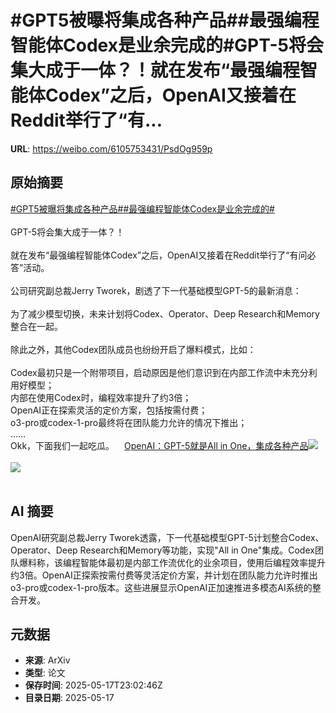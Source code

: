 # #GPT5被曝将集成各种产品##最强编程智能体Codex是业余完成的#GPT-5将会集大成于一体？！就在发布“最强编程智能体Codex”之后，OpenAI又接着在Reddit举行了“有...

**URL**: https://weibo.com/6105753431/PsdOg959p

## 原始摘要

<a href="https://m.weibo.cn/search?containerid=231522type%3D1%26t%3D10%26q%3D%23GPT5%E8%A2%AB%E6%9B%9D%E5%B0%86%E9%9B%86%E6%88%90%E5%90%84%E7%A7%8D%E4%BA%A7%E5%93%81%23&amp;extparam=%23GPT5%E8%A2%AB%E6%9B%9D%E5%B0%86%E9%9B%86%E6%88%90%E5%90%84%E7%A7%8D%E4%BA%A7%E5%93%81%23" data-hide=""><span class="surl-text">#GPT5被曝将集成各种产品#</span></a><a href="https://m.weibo.cn/search?containerid=231522type%3D1%26t%3D10%26q%3D%23%E6%9C%80%E5%BC%BA%E7%BC%96%E7%A8%8B%E6%99%BA%E8%83%BD%E4%BD%93Codex%E6%98%AF%E4%B8%9A%E4%BD%99%E5%AE%8C%E6%88%90%E7%9A%84%23&amp;extparam=%23%E6%9C%80%E5%BC%BA%E7%BC%96%E7%A8%8B%E6%99%BA%E8%83%BD%E4%BD%93Codex%E6%98%AF%E4%B8%9A%E4%BD%99%E5%AE%8C%E6%88%90%E7%9A%84%23" data-hide=""><span class="surl-text">#最强编程智能体Codex是业余完成的#</span></a><br><br>GPT-5将会集大成于一体？！<br><br>就在发布“最强编程智能体Codex”之后，OpenAI又接着在Reddit举行了“有问必答”活动。<br><br>公司研究副总裁Jerry Tworek，剧透了下一代基础模型GPT-5的最新消息：<br><br>为了减少模型切换，未来计划将Codex、Operator、Deep Research和Memory整合在一起。<br><br>除此之外，其他Codex团队成员也纷纷开启了爆料模式，比如：<br><br>Codex最初只是一个附带项目，启动原因是他们意识到在内部工作流中未充分利用好模型；<br>内部在使用Codex时，编程效率提升了约3倍；<br>OpenAI正在探索灵活的定价方案，包括按需付费；<br>o3-pro或codex-1-pro最终将在团队能力允许的情况下推出；<br>……<br>Okk，下面我们一起吃瓜。<a href="https://weibo.cn/sinaurl?u=https%3A%2F%2Fmp.weixin.qq.com%2Fs%2FkDUSmhU3hXXF6SzyC9jXVA" data-hide=""><span class="url-icon"><img style="width: 1rem;height: 1rem" src="https://h5.sinaimg.cn/upload/2015/09/25/3/timeline_card_small_web_default.png" referrerpolicy="no-referrer"></span><span class="surl-text">OpenAI：GPT-5就是All in One，集成各种产品</span></a><img style="" src="https://tvax1.sinaimg.cn/large/006Fd7o3ly1i1id0jx02zj319s0ysqgv.jpg" referrerpolicy="no-referrer"><br><br><img style="" src="https://tvax4.sinaimg.cn/large/006Fd7o3ly1i1id0g92wcj30pz0hpack.jpg" referrerpolicy="no-referrer"><br><br>

## AI 摘要

OpenAI研究副总裁Jerry Tworek透露，下一代基础模型GPT-5计划整合Codex、Operator、Deep Research和Memory等功能，实现"All in One"集成。Codex团队爆料称，该编程智能体最初是内部工作流优化的业余项目，使用后编程效率提升约3倍。OpenAI正探索按需付费等灵活定价方案，并计划在团队能力允许时推出o3-pro或codex-1-pro版本。这些进展显示OpenAI正加速推进多模态AI系统的整合开发。

## 元数据

- **来源**: ArXiv
- **类型**: 论文
- **保存时间**: 2025-05-17T23:02:46Z
- **目录日期**: 2025-05-17
